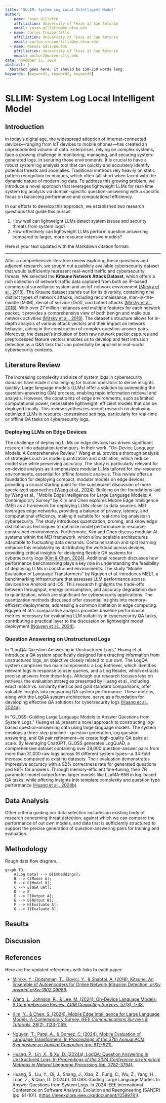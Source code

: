 ```yaml
---
title: "SLLIM: System Log Local Intelligent Model"
author:
  - name: Jason Gillette
    affiliation: University of Texas at San Antonio
    email: jason.gillette@my.utsa.edu
  - name: Carlos Cruzportillo
    affiliation: University of Texas at San Antonio
    email: carlos.cruzportillo@my.utsa.edu
  - name: Nassos Galiopoulos
    affiliation: University of Texas at San Antonio
    email: author2@university.edu
date: November 11, 2024
abstract: |
  Abstract goes here. It should be 150-250 words long.
keywords: [keyword1, keyword2, keyword3]
---
```


# SLLIM: System Log Local Intelligent Model

## Introduction

In today’s digital age, the widespread adoption of internet-connected devices—ranging from IoT devices to mobile phones—has created an unprecedented volume of data. Enterprises, relying on complex systems, face a growing challenge in monitoring, managing, and securing system-generated logs. In securing those environments, it is crucial to have a robust system log analysis tool that can quickly and accurately identify potential threats and anomalies. Traditional methods rely heavily on static pattern recognition techniques, which often fall short when faced with the dynamic nature of modern log data. To address this growing problem, we introduce a novel approach that leverages lightweight LLMs for real-time system log analysis via domain-specific question-answering with a specific focus on balancing performance and computational efficiency.

In our efforts to develop this approach, we established two research questions that guide this pursuit.

1. How well can lightweight LLMs detect system issues and security threats from system logs?
2. How effectively can lightweight LLMs perform question answering compared to larger, more resource-intensive models?

Here is your text updated with the Markdown citation format:

---

After a comprehensive literature review exploring these questions and adjacent research, we sought out a publicly available cybersecurity dataset that would sufficiently represent real-world traffic and cybersecurity threats. We selected the **Kitsune Network Attack Dataset**, which offers a rich collection of network traffic data captured from both an IP-based commercial surveillance system and an IoT network environment [(Mirsky et al., 2018)](#mirsky2018). The Kitsune dataset stands out for its diversity, containing nine distinct types of network attacks, including reconnaissance, man-in-the-middle (MitM), denial of service (DoS), and botnet attacks [(Mirsky et al., 2018)](#mirsky2018). With over 27 million instances and multiple features for each network packet, it provides a comprehensive view of both benign and malicious network activities [(Mirsky et al., 2018)](#mirsky2018). The dataset's structure allows for in-depth analysis of various attack vectors and their impact on network behavior, aiding in the construction of complex question-answer pairs. Moreover, the dataset’s inclusion of both raw network packet captures and preprocessed feature vectors enables us to develop and test intrusion detection as a Q&A task that can potentially be applied in real-world cybersecurity contexts.

## Literature Review

The increasing complexity and size of system logs in cybersecurity domains have made it challenging for human operators to derive insights quickly. Large language models (LLMs) offer a solution by automating the question-answering (QA) process, enabling rapid information retrieval and analysis. However, the constraints of edge environments, such as limited computational power, necessitate lightweight, efficient models that can be deployed locally. This review synthesizes recent research on deploying optimized LLMs in resource-constrained settings, particularly for real-time or offline QA tasks on cybersecurity logs.

### Deploying LLMs on Edge Devices
The challenge of deploying LLMs on edge devices has driven significant research into adaptation techniques. In their work, "On-Device Language Models: A Comprehensive Review," Wang et al. provide a thorough analysis of strategies such as model quantization and distillation, which reduce model size while preserving accuracy. The study is particularly relevant for on-device analysis as it emphasizes modular LLMs tailored for low-resource environments, essential for offline forensic analysis. This review offers a foundation for deploying compact, modular models on edge devices, providing a crucial starting point for the subsequent discussion of more specialized approaches [(Wang et al., 2024)](#wang2024). Building on the foundations laid by Wang et al., "Mobile Edge Intelligence for Large Language Models: A Contemporary Survey" by Kim and Chen explores Mobile Edge Intelligence (MEI) as a framework for deploying LLMs closer to data sources. MEI leverages edge networks, providing a balance of privacy, latency, and computational efficiency, making it suitable for real-time log analysis in cybersecurity. The study introduces quantization, pruning, and knowledge distillation as techniques to optimize model performance in resource-constrained environments. Furthermore, Kim and Chen discuss modular AI systems within the MEI framework, which allow scalable architectures adaptable to fluctuating data demands. Containerization and split learning enhance this modularity by distributing the workload across devices, providing critical insights for designing flexible QA systems for cybersecurity logs [(Kim & Chen, 2024)](#kim2024). Additional research discusses how performance benchmarking plays a key role in understanding the feasibility of deploying LLMs in constrained environments. The study "Mobile Evaluation of Language Transformers" by Nguyen et al. introduces MELT, a benchmarking infrastructure that assesses LLM performance across devices like Android and iOS. This research highlights the trade-offs between throughput, energy consumption, and accuracy degradation due to quantization, which are significant for cybersecurity applications. The quantization methods discussed offer essential insights into memory-efficient deployments, addressing a common limitation in edge computing. Nguyen et al.'s comparative analysis provides baseline performance metrics necessary for evaluating LLM suitability in cybersecurity QA tasks, contributing a practical layer to the discussion on lightweight model deployment [(Nguyen et al., 2024)](#nguyen2024).

### Question Answering on Unstructured Logs
In "LogQA: Question Answering in Unstructured Logs," Huang et al. introduce a QA system specifically designed for extracting information from unstructured logs, an objective closely related to our own. The LogQA system comprises two main components: a Log Retriever, which identifies relevant logs in response to user queries, and a Log Reader, which extracts precise answers from these logs. Although our research focuses less on retrieval, the evaluation strategies presented by Huang et al., including exact match vs. similarity metrics and gold standard comparisons, offer valuable insights into measuring QA system performance. These metrics, along with the LogQA system architecture, serve as a foundation for developing effective QA solutions for cybersecurity logs [(Huang et al., 2024a)](#huang2024).

In "GLOSS: Guiding Large Language Models to Answer Questions from System Logs," Huang et al. present a novel approach to constructing log-based question-answering data using large language models. The system employs a three-step pipeline—question generation, log question answering, and QA pair refinement—to create high-quality QA pairs at scale. By leveraging ChatGPT, GLOSS generates LogQuAD, a comprehensive dataset containing over 28,000 question-answer pairs from more than 31,000 raw logs across 16 different system types—a 34-fold increase compared to existing datasets. Their evaluation demonstrates impressive accuracy with a 92% correctness rate for generated questions and 86% for answers. Through memory-efficient fine-tuning, their 7B parameter model outperforms larger models like LLaMA-65B in log-based QA tasks, while offering insights into template complexity and question type performance [(Huang et al., 2024b)](#huang2024gloss).

## Data Analysis

Other criteria guiding our data selection includes an existing body of research concerning threat detection, against which we can compare the performance of out own models, and data that is sufficiently structured to support the precise generation of question-answering pairs for training and evaluation. 

## Methodology 

Rough data flow diagram...

```mermaid
graph TD;
    A[Log Data] --> B[Embeddings];
    B --> C[Model A];
    B --> D[Model B];
    C --> E[Q&A Set];
    D --> E
    E --> F[Output A];
    E --> G[Output B];
    F --> H[Evaluate A];
    G --> I[Evaluate B];
```

## Results

## Discussion

## References 

Here are the updated references with links to each paper:

- <a id="mirsky2018"></a>[ Mirsky, Y., Doitshman, T., Elovici, Y., & Shabtai, A. (2018). Kitsune: An Ensemble of Autoencoders for Online Network Intrusion Detection. *arXiv preprint arXiv:1802.09089*.](https://arxiv.org/abs/1802.09089)

- <a id="wang2024"></a>[Wang, L., Johnson, R., & Lee, M. (2024). On-Device Language Models: A Comprehensive Review. *ACM Computing Surveys*, 57(3), 1-38.](https://arxiv.org/abs/2409.00088)

- <a id="kim2024"></a>[Kim, Y., & Chen, S. (2024). Mobile Edge Intelligence for Large Language Models: A Contemporary Survey. *IEEE Communications Surveys & Tutorials*, 26(2), 1123-1159.](https://arxiv.org/abs/2407.18921)

- <a id="nguyen2024"></a>[Nguyen, T., Patel, A., & Gomez, C. (2024). Mobile Evaluation of Language Transformers. In *Proceedings of the 37th Annual ACM Symposium on Applied Computing* (pp. 912-921).](https://icml.cc/virtual/2024/39628)

- <a id="huang2024"></a>[Huang, P., Lin, X., & Xu, D. (2024a). LogQA: Question Answering in Unstructured Logs. In *Proceedings of the 2024 Conference on Empirical Methods in Natural Language Processing* (pp. 3782-3794).](https://arxiv.org/abs/2410.11845) 

- <a id="huang2024gloss"></a>Huang, S., Liu, Y., Qi, J., Shang, J., Xiao, Z., Fung, C., Wu, Z., Yang, H., Luan, Z., & Qian, D. (2024b). GLOSS: Guiding Large Language Models to Answer Questions from System Logs. In 2024 IEEE International Conference on Software Analysis, Evolution and Reengineering (SANER) (pp. 91-101). (https://ieeexplore.ieee.org/document/10589781).